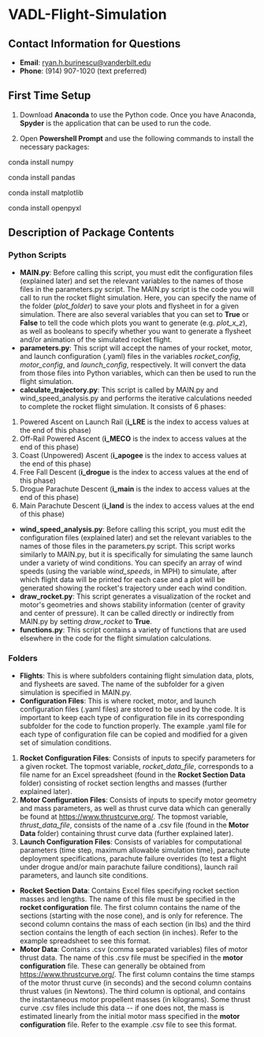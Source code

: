 # VADL-Flight-Simulation

## Contact Information for Questions
- **Email**: ryan.h.burinescu@vanderbilt.edu
- **Phone**: (914) 907-1020 (text preferred)

## First Time Setup

1. Download **Anaconda** to use the Python code.
Once you have Anaconda, **Spyder** is the application that can be used to run the code.

2. Open **Powershell Prompt** and use the following commands to install the necessary packages:

conda install numpy

conda install pandas

conda install matplotlib

conda install openpyxl

## Description of Package Contents
### Python Scripts
- **MAIN.py**: Before calling this script, you must edit the configuration files (explained later) and set the relevant variables to the names of those files in the parameters.py script. The MAIN.py script is the code you will call to run the rocket flight simulation. Here, you can specify the name of the folder (_plot_folder_) to save your plots and flysheet in for a given simulation. There are also several variables that you can set to **True** or **False** to tell the code which plots you want to generate (e.g. _plot_x_z_), as well as booleans to specify whether you want to generate a flysheet and/or animation of the simulated rocket flight.
- **parameters.py**: This script will accept the names of your rocket, motor, and launch configuration (.yaml) files in the variables _rocket_config_, _motor_config_, and _launch_config_, respectively. It will convert the data from those files into Python variables, which can then be used to run the flight simulation.
- **calculate_trajectory.py**: This script is called by MAIN.py and wind_speed_analysis.py and performs the iterative calculations needed to complete the rocket flight simulation. It consists of 6 phases:
1. Powered Ascent on Launch Rail (**i_LRE** is the index to access values at the end of this phase)
2. Off-Rail Powered Ascent (**i_MECO** is the index to access values at the end of this phase)
3. Coast (Unpowered) Ascent (**i_apogee** is the index to access values at the end of this phase)
4. Free Fall Descent (**i_drogue** is the index to access values at the end of this phase)
5. Drogue Parachute Descent (**i_main** is the index to access values at the end of this phase)
6. Main Parachute Descent (**i_land** is the index to access values at the end of this phase)
- **wind_speed_analysis.py**: Before calling this script, you must edit the configuration files (explained later) and set the relevant variables to the names of those files in the parameters.py script. This script works similarly to MAIN.py, but it is specifically for simulating the same launch under a variety of wind conditions. You can specify an array of wind speeds (using the variable _wind_speeds_, in MPH) to simulate, after which flight data will be printed for each case and a plot will be generated showing the rocket's trajectory under each wind condition. 
- **draw_rocket.py**: This script generates a visualization of the rocket and motor's geometries and shows stability information (center of gravity and center of pressure). It can be called directly or indirectly from MAIN.py by setting _draw_rocket_ to **True**.
- **functions.py**: This script contains a variety of functions that are used elsewhere in the code for the flight simulation calculations.

### Folders
- **Flights**: This is where subfolders containing flight simulation data, plots, and flysheets are saved. The name of the subfolder for a given simulation is specified in MAIN.py.
- **Configuration Files**: This is where rocket, motor, and launch configuration files (.yaml files) are stored to be used by the code. It is important to keep each type of configuration file in its corresponding subfolder for the code to function properly. The example .yaml file for each type of configuration file can be copied and modified for a given set of simulation conditions.
1. **Rocket Configuration Files**: Consists of inputs to specify parameters for a given rocket. The topmost variable, _rocket_data_file_, corresponds to a file name for an Excel spreadsheet (found in the **Rocket Section Data** folder) consisting of rocket section lengths and masses (further explained later).
2. **Motor Configuration Files**: Consists of inputs to specify motor geometry and mass parameters, as well as thrust curve data which can generally be found at https://www.thrustcurve.org/. The topmost variable, _thrust_data_file_, consists of the name of a .csv file (found in the **Motor Data** folder) containing thrust curve data (further explained later).
3. **Launch Configuration Files**: Consists of variables for computational parameters (time step, maximum allowable simulation time), parachute deployment specifications, parachute failure overrides (to test a flight under drogue and/or main parachute failure conditions), launch rail parameters, and launch site conditions.
- **Rocket Section Data**: Contains Excel files specifying rocket section masses and lengths. The name of this file must be specified in the **rocket configuration** file. The first column contains the name of the sections (starting with the nose cone), and is only for reference. The second column contains the mass of each section (in lbs) and the third section contains the length of each section (in inches). Refer to the example spreadsheet to see this format.
- **Motor Data**: Contains .csv (comma separated variables) files of motor thrust data. The name of this .csv file must be specified in the **motor configuration** file. These can generally be obtained from https://www.thrustcurve.org/. The first column contains the time stamps of the motor thrust curve (in seconds) and the second column contains thrust values (in Newtons). The third column is optional, and contains the instantaneous motor propellent masses (in kilograms). Some thrust curve .csv files include this data -- if one does not, the mass is estimated linearly from the initial motor mass specified in the **motor configuration** file. Refer to the example .csv file to see this format.
